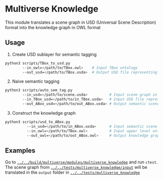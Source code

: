 # Multiverse Knowledge

This module translates a scene graph in USD (Universal Scene Description) format into the knowledge graph in OWL format

## Usage

1. Create USD sublayer for semantic tagging

```bash
python3 scripts/TBox_to_usd.py 
        --in_owl=</path/to/TBox.owl>    # Input TBox ontology
        --out_usd=</path/to/TBox.usda>  # Output USD file representing TBox
```

2. Naive semantic tagging

```bash
python3 scripts/auto_sem_tag.py 
        --in_usd=</path/to/scene.usda>          # Input scene graph in USD
        --in_TBox_usd=</path/to/in_TBox.usda>   # Input USD file representing TBox
        --out_ABox_usd=</path/to/out_ABox.usda> # Output semantic scene graph in USD
```

3. Construct the knowledge graph

```bash
python3 scripts/usd_to_ABox.py
          --in_usd=</path/to/in_ABox.usda>      # Input semantic scene graph in USD
          --in_owl=</path/to/TBox.owl>          # Input upper level ontology
          --out_owl=</path/to/out_ABox.owl>     # Output knowledge graph of the scene
```

## Examples

Go to [`../../build/multiverse/modules/multiverse_knowledge`](multiverse_knowledge) and run `ctest`. The scene graph from [`../../tests/multiverse_knowledge/input`](multiverse_knowledge/input) will be translated in the `output` folder in [`../../tests/multiverse_knowledge`](multiverse_knowledge)